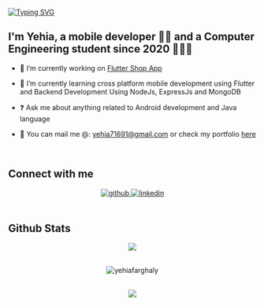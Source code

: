 [![Typing SVG](https://readme-typing-svg.herokuapp.com?font=Fira+Code&size=30&pause=500&color=F4DEF7&background=48040CE5&center=true&vCenter=true&multiline=true&width=800&height=100&lines=Hello+I+am+Yehia+Farghaly;A+Computer+Engineering+Student)](https://git.io/typing-svg)

## I'm Yehia, a mobile developer 👨‍💻 and a Computer Engineering student since 2020 🚀👨‍🎓  
  

- 🔭 I’m currently working on [Flutter Shop App](https://github.com/YehiaFarghaly/shop_app)  
  

- 🌱 I’m currently learning cross platform mobile development using Flutter and Backend Development Using NodeJs, ExpressJs and MongoDB
  

- ❓ Ask me about anything related to Android development and Java language  
  

*  📧 You can mail me @: yehia71691@gmail.com or check my portfolio [here](https://yehiafarghaly.github.io/YehiaMohamed/Me/index.html)  
  


<br/>  


## Connect with me  
<div align="center">
<a href="https://github.com/YehiaFarghaly" target="_blank">
<img src=https://img.shields.io/badge/github-%2324292e.svg?&style=for-the-badge&logo=github&logoColor=white alt=github style="margin-bottom: 5px;" />
</a>
<a href="https://www.linkedin.com/in/yehia-mohamed-669895230/" target="_blank">
<img src=https://img.shields.io/badge/linkedin-%231E77B5.svg?&style=for-the-badge&logo=linkedin&logoColor=white alt=linkedin style="margin-bottom: 5px;" />
</a>  
</div>  
  

<br/>  


## Github Stats  
<div align="center"><img src="https://github-readme-stats.vercel.app/api?username=YehiaFarghaly&show_icons=true&count_private=true&hide_border=true" align="center" /></div>  


<br/> 
<p align="center"><img align="center" src="https://github-readme-stats.vercel.app/api/top-langs?username=yehiafarghaly&show_icons=true&locale=en&layout=compact" alt="yehiafarghaly" /></p>

<br/>

<div align="center">
<img src="https://komarev.com/ghpvc/?username=YehiaFarghaly&&style=flat-square" align="center" />
</div>  

<br />
